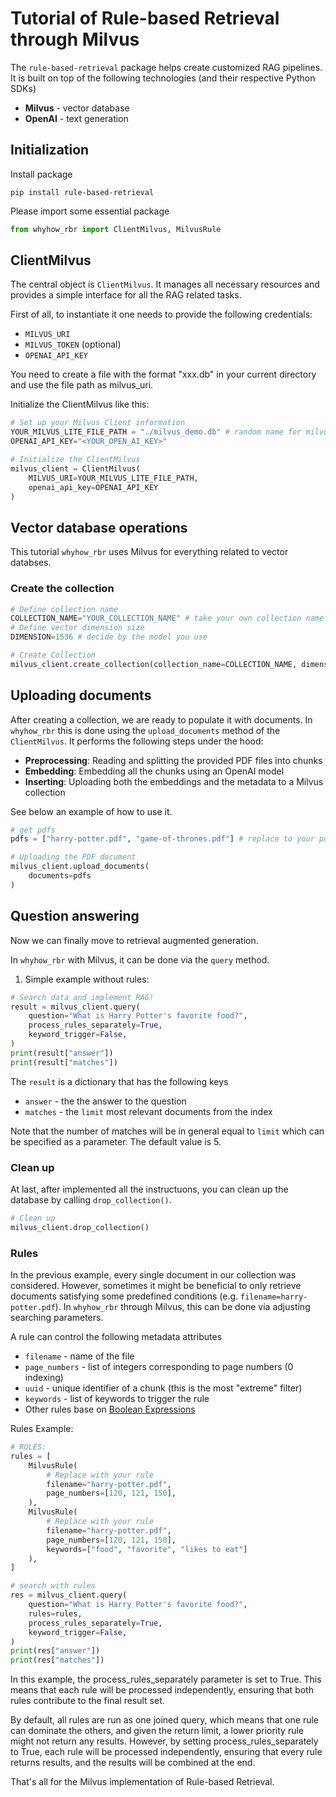 # Tutorial of Rule-based Retrieval through Milvus

The `rule-based-retrieval` package helps create customized RAG pipelines. It is built on top
of the following technologies (and their respective Python SDKs)

- **Milvus** - vector database
- **OpenAI** - text generation

## Initialization

Install package
```shell
pip install rule-based-retrieval
```

Please import some essential package
```python
from whyhow_rbr import ClientMilvus, MilvusRule
```

## ClientMilvus

The central object is `ClientMilvus`. It manages all necessary resources
and provides a simple interface for all the RAG related tasks.

First of all, to instantiate it one needs to provide the following
credentials:

- `MILVUS_URI`
- `MILVUS_TOKEN` (optional)
- `OPENAI_API_KEY`

You need to create a file with the format "xxx.db" in your current directory 
and use the file path as milvus_uri.

Initialize the ClientMilvus like this:

```python
# Set up your Milvus Client information
YOUR_MILVUS_LITE_FILE_PATH = "./milvus_demo.db" # random name for milvus lite local db
OPENAI_API_KEY="<YOUR_OPEN_AI_KEY>"

# Initialize the ClientMilvus
milvus_client = ClientMilvus(
    MILVUS_URI=YOUR_MILVUS_LITE_FILE_PATH,
    openai_api_key=OPENAI_API_KEY
)
```

## Vector database operations

This tutorial `whyhow_rbr` uses Milvus for everything related to vector databses.

### Create the collection

```python
# Define collection name
COLLECTION_NAME="YOUR_COLLECTION_NAME" # take your own collection name
# Define vector dimension size
DIMENSION=1536 # decide by the model you use

# Create Collection
milvus_client.create_collection(collection_name=COLLECTION_NAME, dimension=DIMENSION)
```

## Uploading documents

After creating a collection, we are ready to populate it with documents. In
`whyhow_rbr` this is done using the `upload_documents` method of the `ClientMilvus`.
It performs the following steps under the hood:

- **Preprocessing**: Reading and splitting the provided PDF files into chunks
- **Embedding**: Embedding all the chunks using an OpenAI model
- **Inserting**: Uploading both the embeddings and the metadata to a Milvus collection

See below an example of how to use it.

```python
# get pdfs
pdfs = ["harry-potter.pdf", "game-of-thrones.pdf"] # replace to your pdfs path

# Uploading the PDF document
milvus_client.upload_documents(
    documents=pdfs
)
```
## Question answering

Now we can finally move to retrieval augmented generation.

In `whyhow_rbr` with Milvus, it can be done via the `query` method.

1. Simple example without rules:

```python
# Search data and implement RAG!
result = milvus_client.query(
    question="What is Harry Potter's favorite food?",
    process_rules_separately=True,
    keyword_trigger=False,
)
print(result["answer"])
print(result["matches"])
```

The `result` is a dictionary that has the following keys

- `answer` - the the answer to the question
- `matches` - the `limit` most relevant documents from the index

Note that the number of matches will be in general equal to `limit` which
can be specified as a parameter. The default value is 5.

### Clean up

At last, after implemented all the instructuons, you can clean up the database
by calling `drop_collection()`.
```python
# Clean up
milvus_client.drop_collection()
```

### Rules

In the previous example, every single document in our collection was considered.
However, sometimes it might be beneficial to only retrieve documents satisfying some
predefined conditions (e.g. `filename=harry-potter.pdf`). In `whyhow_rbr` through Milvus, this
can be done via adjusting searching parameters.

A rule can control the following metadata attributes

- `filename` - name of the file
- `page_numbers` - list of integers corresponding to page numbers (0 indexing)
- `uuid` - unique identifier of a chunk (this is the most "extreme" filter)
- `keywords` - list of keywords to trigger the rule
- Other rules base on [Boolean Expressions](https://milvus.io/docs/boolean.md)

Rules Example:

```python
# RULES:
rules = [
    MilvusRule(
        # Replace with your rule
        filename="harry-potter.pdf",
        page_numbers=[120, 121, 150],
    ),
    MilvusRule(
        # Replace with your rule
        filename="harry-potter.pdf",
        page_numbers=[120, 121, 150],
        keywords=["food", "favorite", "likes to eat"]
    ),
]

# search with rules
res = milvus_client.query(
    question="What is Harry Potter's favorite food?",
    rules=rules,
    process_rules_separately=True,
    keyword_trigger=False,
)
print(res["answer"])
print(res["matches"])
```

In this example, the process_rules_separately parameter is set to True. This means that each rule will be processed independently, ensuring that both rules contribute to the final result set.

By default, all rules are run as one joined query, which means that one rule can dominate the others, and given the return limit, a lower priority rule might not return any results. However, by setting process_rules_separately to True, each rule will be processed independently, ensuring that every rule returns results, and the results will be combined at the end.

That's all for the Milvus implementation of Rule-based Retrieval.